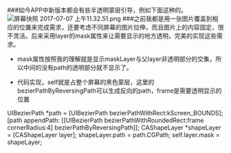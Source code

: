 ###如今APP中新版本都会有些半透明蒙层引导，例如下面这种的。
![屏幕快照 2017-07-07 上午11.32.51.png](http://upload-images.jianshu.io/upload_images/680706-1fa3290e94d34533.png?imageMogr2/auto-orient/strip%7CimageView2/2/w/1240)
###之前我都是用一张图片覆盖到相应的位置来完成需求，还要考虑不同屏幕的图片拉伸，而且图片上的内容固定，很不灵活。后来采用layer的mask属性来让需要显示的地方透明，完美的实现这些需求。

- mask属性按照我的理解就是显示maskLayer与父layer非透明部分的交集，所以中间的没有path的透明部分就不显示了。

- 代码实现，self就是占整个屏幕的黑色蒙层，这里的bezierPathByReversingPath可以生成反向的path，frame是需要透明显示的位置


UIBezierPath *path = [UIBezierPath bezierPathWithRect:kScreen_BOUNDS];
[path appendPath: [[UIBezierPath bezierPathWithRoundedRect:frame cornerRadius:4] bezierPathByReversingPath]];
CAShapeLayer *shapeLayer = [CAShapeLayer layer];
shapeLayer.path = path.CGPath;
self.layer.mask = shapeLayer;
